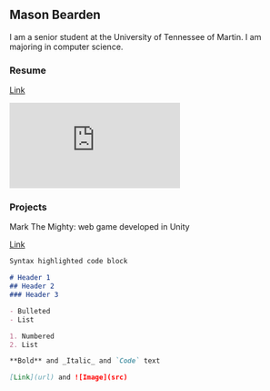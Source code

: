 ## Mason Bearden

I am a senior student at the University of Tennessee of Martin. I am majoring in computer science.

### Resume

[Link](https://Bearden.github.io/BeardenMason_Resume.pdf)

<embed src="https://Bearden3.github.io/BeardenMason_Resume.pdf" type="application/pdf" />


### Projects
Mark The Mighty: web game developed in Unity

[Link](https://mark-the-mighty.web.app/)


```markdown
Syntax highlighted code block

# Header 1
## Header 2
### Header 3

- Bulleted
- List

1. Numbered
2. List

**Bold** and _Italic_ and `Code` text

[Link](url) and ![Image](src)
```


